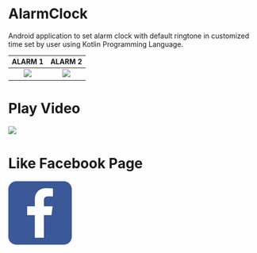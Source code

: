 # AlarmClock
Android application to set alarm clock with default ringtone in customized time set by user using Kotlin Programming Language.

ALARM 1     |  ALARM 2 |
:---------:|:----------:
![](https://github.com/AndroidCodility/AlarmClock/blob/master/design/alarm.png?raw=true)  |  ![](https://github.com/AndroidCodility/AlarmClock/blob/master/design/alarm_on.png?raw=true)

# Play Video
[![](https://github.com/AndroidCodility/AlarmClock/blob/master/design/alarm_video.png?raw=true)](https://youtu.be/e9p1ZtUqAjs "Click here to watch")

# Like Facebook Page
[![](https://github.com/AndroidCodility/Barchart-Graph/blob/master/design/fb.png?raw=true)](https://www.facebook.com/androidcodility/ "Click here")
